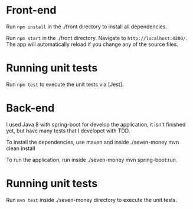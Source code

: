 
# Front-end
Run `npm install` in the ./front directory to install all dependencies.

Run `npm start` in the ./front directory. Navigate to `http://localhost:4200/`. The app will automatically reload if you change any of the source files.

# Running unit tests

Run `npm test` to execute the unit tests via [Jest].

# Back-end
I used Java 8 with spring-boot for develop the application, it isn't finished yet, but have many tests that I developet with TDD.

To install the dependencies, use maven and  inside ./seven-money 
mvn clean install

To run the application, run inside ./seven-money
mvn spring-boot:run.
# Running unit tests
Run `mvn test` inside ./seven-money directory to execute the unit tests.

